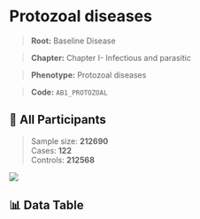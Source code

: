 # Protozoal diseases

> **Root:** Baseline Disease  

> **Chapter:** Chapter I- Infectious and parasitic  

> **Phenotype:** Protozoal diseases  

> **Code:** `AB1_PROTOZOAL`

## 🧪 All Participants  
> Sample size: **212690**  
> Cases: **122**  
> Controls: **212568**
<img src="/Sensitive/Figures/ALL/Incidence/AB1_PROTOZOAL.png"/>

## 📊 Data Table
<CsvTableMRF src="/Sensitive/Data/ALL/Incidence/COX_AB1_PROTOZOAL.csv"/>

